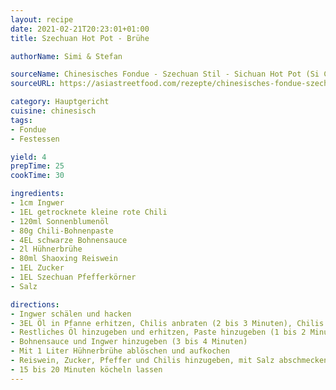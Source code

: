 ```yaml
---
layout: recipe
date: 2021-02-21T20:23:01+01:00
title: Szechuan Hot Pot - Brühe

authorName: Simi & Stefan

sourceName: Chinesisches Fondue - Szechuan Stil - Sichuan Hot Pot (Si Chuan Huo Guo)
sourceURL: https://asiastreetfood.com/rezepte/chinesisches-fondue-szechuan-stil-rezept/#

category: Hauptgericht
cuisine: chinesisch
tags:
- Fondue
- Festessen

yield: 4
prepTime: 25
cookTime: 30

ingredients:
- 1cm Ingwer
- 1EL getrocknete kleine rote Chili
- 120ml Sonnenblumenöl
- 80g Chili-Bohnenpaste
- 4EL schwarze Bohnensauce
- 2l Hühnerbrühe
- 80ml Shaoxing Reiswein
- 1EL Zucker
- 1EL Szechuan Pfefferkörner
- Salz

directions:
- Ingwer schälen und hacken
- 3EL Öl in Pfanne erhitzen, Chilis anbraten (2 bis 3 Minuten), Chilis entnehmen und zur Seite stellen
- Restliches Öl hinzugeben und erhitzen, Paste hinzugeben (1 bis 2 Minuten)
- Bohnensauce und Ingwer hinzugeben (3 bis 4 Minuten)
- Mit 1 Liter Hühnerbrühe ablöschen und aufkochen
- Reiswein, Zucker, Pfeffer und Chilis hinzugeben, mit Salz abschmecken
- 15 bis 20 Minuten köcheln lassen
---
```

